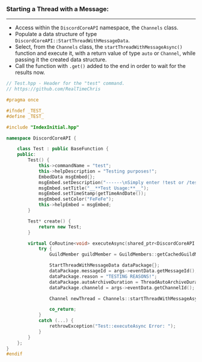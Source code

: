 ### **Starting a Thread with a Message:**
---
- Access within the `DiscordCoreAPI` namespace, the `Channels` class.
- Populate a data structure of type `DiscordCoreAPI::StartThreadWithMessageData`.
- Select, from the `Channels` class, the `startThreadWithMessageAsync()` function and execute it, with a return value of type `auto` or `Channel`, while passing it the created data structure.
- Call the function with `.get()` added to the end in order to wait for the results now.

```cpp
// Test.hpp - Header for the "test" command.
// https://github.com/RealTimeChris

#pragma once

#ifndef _TEST_
#define _TEST_

#include "IndexInitial.hpp"

namespace DiscordCoreAPI {

	class Test : public BaseFunction {
	public:
		Test() {
			this->commandName = "test";
			this->helpDescription = "Testing purposes!";
			EmbedData msgEmbed{};
			msgEmbed.setDescription("------\nSimply enter !test or /test!\n------");
			msgEmbed.setTitle("__**Test Usage:**__");
			msgEmbed.setTimeStamp(getTimeAndDate());
			msgEmbed.setColor("FeFeFe");
			this->helpEmbed = msgEmbed;
		}

		Test* create() {
			return new Test;
		}

		virtual CoRoutine<void> executeAsync(shared_ptr<DiscordCoreAPI::BaseFunctionArguments> args) {
			try {
				GuildMember guildMember = GuildMembers::getCachedGuildMemberAsync({ .guildMemberId = args->eventData.getAuthorId(), .guildId = args->eventData.getGuildId() }).get();

				StartThreadWithMessageData dataPackage{};
				dataPackage.messageId = args->eventData.getMessageId();
				dataPackage.reason = "TESTING REASONS!";
				dataPackage.autoArchiveDuration = ThreadAutoArchiveDuration::SHORTEST;
				dataPackage.channeld = args->eventData.getChannelId();

				Channel newThread = Channels::startThreadWithMessageAsync(dataPackage).get();

				co_return;
			}
			catch (...) {
				rethrowException("Test::executeAsync Error: ");
			}
		}
	};
}
#endif
```
